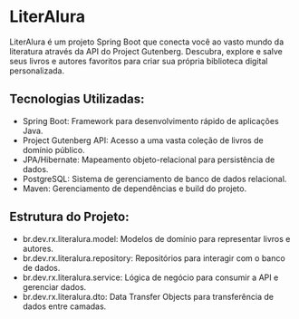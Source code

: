 # LiterAlura

LiterAlura é um projeto Spring Boot que conecta você ao vasto mundo da literatura através da API do Project Gutenberg. Descubra, explore e salve seus livros e autores favoritos para criar sua própria biblioteca digital personalizada.


## Tecnologias Utilizadas:

- Spring Boot: Framework para desenvolvimento rápido de aplicações Java.
- Project Gutenberg API: Acesso a uma vasta coleção de livros de domínio público.
- JPA/Hibernate: Mapeamento objeto-relacional para persistência de dados.
- PostgreSQL: Sistema de gerenciamento de banco de dados relacional.
- Maven: Gerenciamento de dependências e build do projeto.

## Estrutura do Projeto:

- br.dev.rx.literalura.model: Modelos de domínio para representar livros e autores.
- br.dev.rx.literalura.repository: Repositórios para interagir com o banco de dados.
- br.dev.rx.literalura.service: Lógica de negócio para consumir a API e gerenciar dados.
- br.dev.rx.literalura.dto: Data Transfer Objects para transferência de dados entre camadas.
